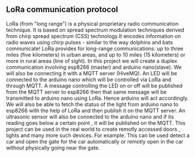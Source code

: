 

## LoRa communication protocol

LoRa (from "long range") is a physical proprietary radio communication technique. It is based on spread spectrum modulation techniques derived from chirp spread spectrum (CSS) technology.It encodes information on radio waves using chirp pulses - similar to the way dolphins and bats communicate!
LoRa provides for long-range communications: up to three miles (five kilometers) in urban areas, and up to 10 miles (15 kilometers) or more in rural areas (line of sight).
In this project we will create a duplex communication involving esp8266 (master) and arduino nano(slave). We will also be connecting it with a MQTT server (HiveMQ). An LED will be connected to the arduino nano which will be controlled via LoRa and through MQTT.
A message controlling the LED on or off will be published from the MQTT server to esp8266 then that same message will be transmitted to arduino nano using LoRa. Hence arduino will act accordingly.
We will also be able to fetch the status of the light from arduino nano to esp8266 with the help of LoRa and then publish it on the MQTT server. An ultrasonic sensor will also be connected to the arduino nano and if its reading goes below a certain point , it will be published on the MQTT.
This project can be used in the real world to create remotly accessed doors , lights and many more such devices.
For example. This can be used detect a car and open the gate for the car automatically or remotly open in the car without physically going near the gate.
